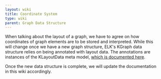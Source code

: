 ```yaml
---
layout: wiki
title: Coordinate System
type: wiki
parent: Graph Data Structure
---
```

When talking about the layout of a graph, we have to agree on how coordinates of graph elements are to be stored and interpreted. While this will change once we have a new graph structure, ELK's KGraph data structure relies on being annotated with layout data. The annotations are instances of the KLayoutData meta model, [which is documented here](http://rtsys.informatik.uni-kiel.de/confluence/x/V4EN).

Once the new data structure is complete, we will update the documentation in this wiki accordingly.
